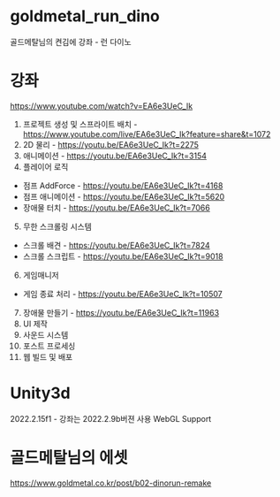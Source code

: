 # goldmetal_run_dino
골드메탈님의 켠김에 강좌 - 런 다이노

# 강좌
https://www.youtube.com/watch?v=EA6e3UeC_Ik
01. 프로젝트 생성 및 스프라이트 배치 - https://www.youtube.com/live/EA6e3UeC_Ik?feature=share&t=1072
02. 2D 물리 - https://youtu.be/EA6e3UeC_Ik?t=2275
03. 애니메이션 - https://youtu.be/EA6e3UeC_Ik?t=3154
04. 플레이어 로직
-    점프 AddForce - https://youtu.be/EA6e3UeC_Ik?t=4168
-    점프 애니메이션 - https://youtu.be/EA6e3UeC_Ik?t=5620
-	 장애물 터치 - https://youtu.be/EA6e3UeC_Ik?t=7066
05. 무한 스크롤링 시스템
-	 스크롤 배견 - https://youtu.be/EA6e3UeC_Ik?t=7824
-	 스크롤 스크립트 - https://youtu.be/EA6e3UeC_Ik?t=9018
06. 게임매니저
-   게임 종료 처리 - https://youtu.be/EA6e3UeC_Ik?t=10507
07. 장애물 만들기 - https://youtu.be/EA6e3UeC_Ik?t=11963
08. UI 제작
09. 사운드 시스템
10. 포스트 프로세싱
11. 웹 빌드 및 배포


# Unity3d
2022.2.15f1 - 강좌는 2022.2.9b버젼 사용
WebGL Support

# 골드메탈님의 에셋
https://www.goldmetal.co.kr/post/b02-dinorun-remake

